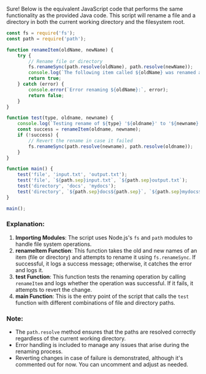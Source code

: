 Sure! Below is the equivalent JavaScript code that performs the same functionality as the provided Java code. This script will rename a file and a directory in both the current working directory and the filesystem root.

```javascript
const fs = require('fs');
const path = require('path');

function renameItem(oldName, newName) {
    try {
        // Rename file or directory
        fs.renameSync(path.resolve(oldName), path.resolve(newName));
        console.log(`The following item called ${oldName} was renamed as ${newName}.`);
        return true;
    } catch (error) {
        console.error(`Error renaming ${oldName}:`, error);
        return false;
    }
}

function test(type, oldname, newname) {
    console.log(`Testing rename of ${type} '${oldname}' to '${newname}'.`);
    const success = renameItem(oldname, newname);
    if (!success) {
        // Revert the rename in case it failed
        fs.renameSync(path.resolve(newname), path.resolve(oldname));
    }
}

function main() {
    test('file', 'input.txt', 'output.txt');
    test('file', `${path.sep}input.txt`, `${path.sep}output.txt`);
    test('directory', 'docs', 'mydocs');
    test('directory', `${path.sep}docs${path.sep}`, `${path.sep}mydocs${path.sep}`);
}

main();
```

### Explanation:
1. **Importing Modules**: The script uses Node.js's `fs` and `path` modules to handle file system operations.
2. **renameItem Function**: This function takes the old and new names of an item (file or directory) and attempts to rename it using `fs.renameSync`. If successful, it logs a success message; otherwise, it catches the error and logs it.
3. **test Function**: This function tests the renaming operation by calling `renameItem` and logs whether the operation was successful. If it fails, it attempts to revert the change.
4. **main Function**: This is the entry point of the script that calls the `test` function with different combinations of file and directory paths.

### Note:
- The `path.resolve` method ensures that the paths are resolved correctly regardless of the current working directory.
- Error handling is included to manage any issues that arise during the renaming process.
- Reverting changes in case of failure is demonstrated, although it's commented out for now. You can uncomment and adjust as needed.
